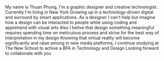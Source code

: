 My name is Thuan Phung, I'm a graphic designer and creative technologist.
Currently I'm living in New York
Growing up in a technology-driven digital and surround by smart applications. As a designer I can't help but imagine how a design can be interacted to people while using coding and apprehend with visual arts
Also I belive that design something meaningful requires spending time on meticulous process and strive for the best way of interpretation in my design
Knowing that virtual reality will become significantly and raise among in new media platforms, I continue studying at The New School to achive a BFA in Technology and Design
Looking forward to collaborate with you
